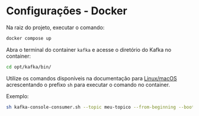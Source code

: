 # Configurações - Docker

Na raiz do projeto, executar o comando:
```bash
docker compose up 
```

Abra o terminal do container `kafka` e acesse o diretório do Kafka no container:
```bash
cd opt/kafka/bin/
```

Utilize os comandos disponíveis na documentação para [Linux/macOS](./CONFIG_LINUX_MAC.md) acrescentando o prefixo `sh` para executar o comando no container.

Exemplo:
```bash
sh kafka-console-consumer.sh --topic meu-topico --from-beginning --bootstrap-server localhost:9092
```